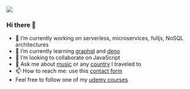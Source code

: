 <img src="./r831N4-min.gif" />

### Hi there 👋

- 🔭 I’m currently working on serverless, microservices, fulljs, NoSQL architectures
- 🌱 I’m currently learning [graphql](https://graphql.org/) and [deno](https://deno.land)
- 👯 I’m looking to collaborate on JavaScript
- 💬 Ask me about [music](https://arthur.xn--grgoi-csa.re/musicLib/) or any [country](https://arthur.xn--grgoi-csa.re/map/) I traveled to
- 📫 How to reach me: use this [contact form](https://arthur.xn--grgoi-csa.re/contact/)
- Feel free to follow one of my [udemy courses](https://www.udemy.com/user/arthur-gregoire)
